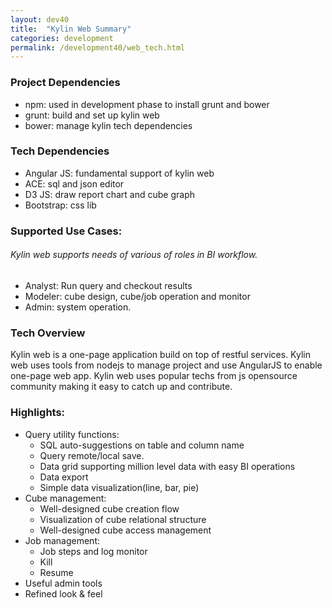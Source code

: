 ```yaml
---
layout: dev40
title:  "Kylin Web Summary"
categories: development
permalink: /development40/web_tech.html
---
```


### Project Dependencies
* npm: used in development phase to install grunt and bower
* grunt: build and set up kylin web
* bower: manage kylin tech dependencies

### Tech Dependencies
* Angular JS: fundamental support of kylin web
* ACE: sql and json editor
* D3 JS: draw report chart and cube graph
* Bootstrap: css lib

### Supported Use Cases:

###### Kylin web supports needs of various of roles in BI workflow. 

* Analyst: Run query and checkout results
* Modeler: cube design, cube/job operation and monitor
* Admin: system operation.

### Tech Overview 
Kylin web is a one-page application build on top of restful services. Kylin web uses tools from nodejs to manage project and use AngularJS to enable one-page web app. Kylin web uses popular techs from js opensource community making it easy to catch up and contribute. 

### Highlights:
* Query utility functions:
    * SQL auto-suggestions on table and column name
    * Query remote/local save.
    * Data grid supporting million level data with easy BI operations
    * Data export
    * Simple data visualization(line, bar, pie)
* Cube management:
    * Well-designed cube creation flow
    * Visualization of cube relational structure
    * Well-designed cube access management
* Job management:
    * Job steps and log monitor
    * Kill
    * Resume
* Useful admin tools
* Refined look & feel
